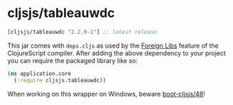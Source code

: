 # cljsjs/tableauwdc

[](dependency)
```clojure
[cljsjs/tableauwdc "2.2.0-1"] ;; latest release
```
[](/dependency)

This jar comes with `deps.cljs` as used by the [Foreign Libs][flibs] feature
of the ClojureScript compiler. After adding the above dependency to your project
you can require the packaged library like so:

```clojure
(ns application.core
  (:require cljsjs.tableauwdc))
```

When working on this wrapper on Windows, beware [boot-cljsjs/48](https://github.com/cljsjs/boot-cljsjs/issues/48)!

[flibs]: https://clojurescript.org/reference/packaging-foreign-deps
